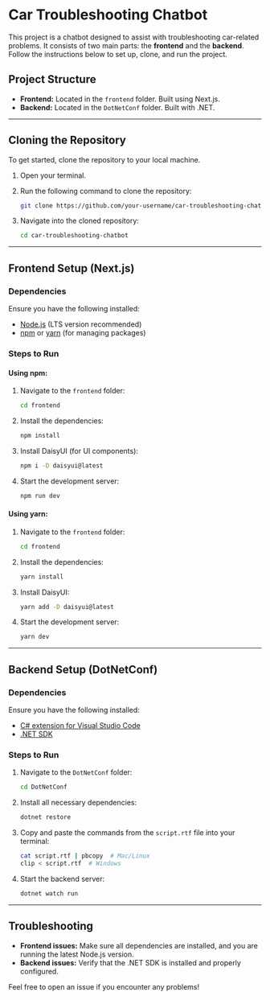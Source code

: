 # Car Troubleshooting Chatbot

This project is a chatbot designed to assist with troubleshooting car-related problems. It consists of two main parts: the **frontend** and the **backend**. Follow the instructions below to set up, clone, and run the project.

## Project Structure

- **Frontend:** Located in the `frontend` folder. Built using Next.js.
- **Backend:** Located in the `DotNetConf` folder. Built with .NET.

---

## Cloning the Repository

To get started, clone the repository to your local machine.

1. Open your terminal.
2. Run the following command to clone the repository:
    ```bash
    git clone https://github.com/your-username/car-troubleshooting-chatbot.git
    ```

3. Navigate into the cloned repository:
    ```bash
    cd car-troubleshooting-chatbot
    ```

---

## Frontend Setup (Next.js)

### Dependencies
Ensure you have the following installed:
- [Node.js](https://nodejs.org/) (LTS version recommended)
- [npm](https://www.npmjs.com/) or [yarn](https://classic.yarnpkg.com/en/docs/install) (for managing packages)

### Steps to Run

#### Using npm:

1. Navigate to the `frontend` folder:
    ```bash
    cd frontend
    ```

2. Install the dependencies:
    ```bash
    npm install
    ```

3. Install DaisyUI (for UI components):
    ```bash
    npm i -D daisyui@latest
    ```

4. Start the development server:
    ```bash
    npm run dev
    ```

#### Using yarn:

1. Navigate to the `frontend` folder:
    ```bash
    cd frontend
    ```

2. Install the dependencies:
    ```bash
    yarn install
    ```

3. Install DaisyUI:
    ```bash
    yarn add -D daisyui@latest
    ```

4. Start the development server:
    ```bash
    yarn dev
    ```

---

## Backend Setup (DotNetConf)

### Dependencies
Ensure you have the following installed:
- [C# extension for Visual Studio Code](https://marketplace.visualstudio.com/items?itemName=ms-dotnettools.csharp)
- [.NET SDK](https://dotnet.microsoft.com/download)

### Steps to Run

1. Navigate to the `DotNetConf` folder:
    ```bash
    cd DotNetConf
    ```

2. Install all necessary dependencies:
    ```bash
    dotnet restore
    ```

3. Copy and paste the commands from the `script.rtf` file into your terminal:
    ```bash
    cat script.rtf | pbcopy  # Mac/Linux
    clip < script.rtf  # Windows
    ```

4. Start the backend server:
    ```bash
    dotnet watch run
    ```

---

## Troubleshooting

- **Frontend issues:** Make sure all dependencies are installed, and you are running the latest Node.js version.
- **Backend issues:** Verify that the .NET SDK is installed and properly configured.

Feel free to open an issue if you encounter any problems!
